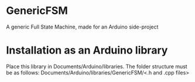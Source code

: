 # GenericFSM
A generic Full State Machine, made for an Arduino side-project

# Installation as an Arduino library
Place this library in Documents/Arduino/libraries. 
The folder structure must be as follows: Documents/Arduino/libraries/GenericFSM/<.h and .cpp files>
